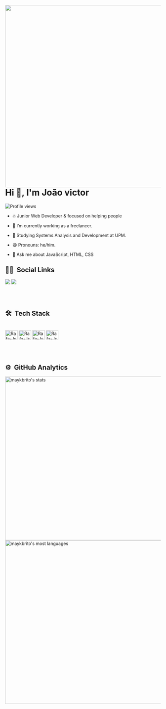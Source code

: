 <img align="right" height="590em" src="https://raw.githubusercontent.com/gist/Dantekenway/a9bf326e533b93685338fbd531fa378a/raw/ae5eeb8b0444555f2b74753422c198468825fa85/githubcard.svg"/>
<h1 align="left">Hi 👋, I'm João victor</h1>
<p align="left"> <img src="https://komarev.com/ghpvc/?username=Dantekenway&color=yellow" alt="Profile views" /> </p>

  
 - 🔥 Junior Web Developer & focused on helping people 
 
- 🔭 I’m currently working as a freelancer.

- 🌱 Studying Systems Analysis and Development at UPM.

- 😄 Pronouns: he/him.
 
 - 💬 Ask me about JavaScript, HTML, CSS
 
 ## 👨‍🚀 &nbsp;Social Links

  <div>
  <a href = "mailto:contatojoaovictordefranca@gmail.com"><img src="https://img.shields.io/badge/-Gmail-%23333?style=for-the-badge&logo=gmail&logoColor=white" target="_blank"></a>
  <a href="https://www.linkedin.com/in/jo%C3%A3o-victor-de-fran%C3%A7a-freitas-4a6aa9231/" target="_blank"><img src="https://img.shields.io/badge/-LinkedIn-%230077B5?style=for-the-badge&logo=linkedin&logoColor=white" target="_blank"></a> 
  </div>
 
 
 
 <br><br>



## 🛠 &nbsp;Tech Stack
<div style="display: inline_block"><br>
<img align="center" alt="Rafa-Js" height="30" width="40" src="https://cdn.jsdelivr.net/gh/devicons/devicon/icons/javascript/javascript-original.svg" />
<img align="center" alt="Rafa-Js" height="30" width="40" src="https://cdn.jsdelivr.net/gh/devicons/devicon/icons/html5/html5-original.svg" />
<img align="center" alt="Rafa-Js" height="30" width="40" src="https://cdn.jsdelivr.net/gh/devicons/devicon/icons/css3/css3-original.svg" />
<img align="center" alt="Rafa-Js" height="30" width="40" src="https://cdn.jsdelivr.net/gh/devicons/devicon/icons/python/python-original.svg" />
</div>

<br><br>




## ⚙️ &nbsp;GitHub Analytics
<p align="left">
<img width="530em" src="https://github-readme-stats.vercel.app/api?username=Dantekenway&show_icons=true&theme=vision-friendly-dark" alt="maykbrito's stats"/>
<img width="530em" src="https://github-readme-stats.vercel.app/api/top-langs/?username=Dantekenway&layout=compact&theme=vision-friendly-dark" alt="maykbrito's most languages"/>
</p>
<br><br>


